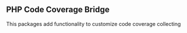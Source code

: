 PHP Code Coverage Bridge
----
This packages add functionality to customize code coverage collecting
